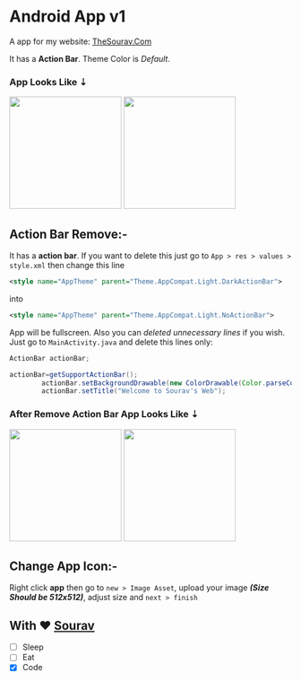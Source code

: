 # Android App v1

A app for my website: [TheSourav.Com](http://thesourav.com)

It has a **Action Bar**. Theme Color is *Default*.
### App Looks Like ⇣
<img src="https://github.com/souravm77/images/blob/master/myappv1%20(WithActionBar)%20(1).jpg" width="200">   <img src="https://github.com/souravm77/images/blob/master/myappv1%20(WithActionBar)%20(2).jpg" width="200">

## Action Bar Remove:-

It has a **action bar**. If you want to delete this just go to ```App > res > values > style.xml``` then change this line
```XML
<style name="AppTheme" parent="Theme.AppCompat.Light.DarkActionBar">
```
into
```XML
<style name="AppTheme" parent="Theme.AppCompat.Light.NoActionBar">
```
App will be fullscreen. Also you can *deleted unnecessary lines* if you wish. Just go to ```MainActivity.java``` and delete this lines only:
```java
ActionBar actionBar;
```
```java
actionBar=getSupportActionBar();
        actionBar.setBackgroundDrawable(new ColorDrawable(Color.parseColor("#0078ff")));
        actionBar.setTitle("Welcome to Sourav's Web");
```
### After Remove Action Bar App Looks Like ⇣
<img src="https://github.com/souravm77/images/blob/master/myappv1%20(NoActionBar)%20(1).jpg" width="200">   <img src="https://github.com/souravm77/images/blob/master/myappv1%20(NoActionBar)%20(2).jpg" width="200">
## Change App Icon:-

Right click **app** then go to ```new > Image Asset```, upload your image _**(Size Should be 512x512)**_, adjust size and ```next > finish```

## With ❤️ [Sourav](http://thesourav.com)

- [ ] Sleep
- [ ] Eat
- [x] Code
